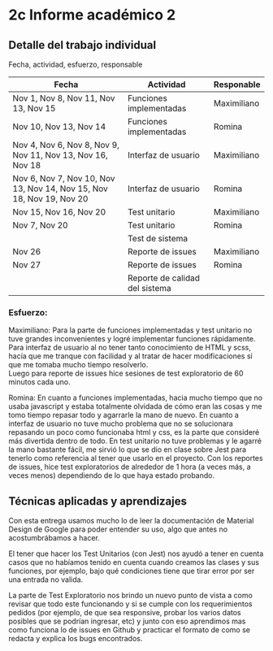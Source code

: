 # 2c Informe académico 2

## Detalle del trabajo individual

Fecha, actividad, esfuerzo, responsable  

|Fecha| Actividad|Responable|  
|-----|----------|----------|  
|Nov 1, Nov 8, Nov 11, Nov 13, Nov 15|Funciones implementadas|Maximiliano|  
|Nov 10, Nov 13, Nov 14|Funciones implementadas|Romina|  
|Nov 4, Nov 6, Nov 8, Nov 9, Nov 11, Nov 13, Nov 16, Nov 18|Interfaz de usuario|Maximiliano|
|Nov 6, Nov 7, Nov 10, Nov 13, Nov 14, Nov 15, Nov 18, Nov 19, Nov 20|Interfaz de usuario|Romina|     
|Nov 15, Nov 16, Nov 20|Test unitario|Maximiliano| 
|Nov 7, Nov 20|Test unitario|Romina|  
||Test de sistema|  
|Nov 26|Reporte de issues|Maximiliano|
|Nov 27|Reporte de issues|Romina|  
||Reporte de calidad del sistema||  
  
### Esfuerzo:  
Maximiliano: Para la parte de funciones implementadas y test unitario no tuve grandes inconvenientes y logré implementar funciones rápidamente.  
Para interfaz de usuario al no tener tanto conocimiento de HTML y scss, hacía que me tranque con facilidad y al tratar de hacer modificaciones sí que me tomaba mucho tiempo resolverlo.  
Luego para reporte de issues hice sesiones de test exploratorio de 60 minutos cada uno.  
  
Romina: En cuanto a funciones implementadas, hacia mucho tiempo que no usaba javascript y estaba totalmente olvidada de cómo eran las cosas y me tomo tiempo repasar todo y agarrarle la mano de nuevo. En cuanto a interfaz de usuario no tuve mucho problema que no se solucionara repasando un poco como funcionaba html y css, es la parte que consideré más divertida dentro de todo. En test unitario no tuve problemas y le agarré la mano bastante fácil, me sirvió lo que se dio en clase sobre Jest para tenerlo como referencia al tener que usarlo en el proyecto. Con los reportes de issues, hice test exploratorios de alrededor de 1 hora (a veces más, a veces menos) dependiendo de lo que haya estado probando.
 
## Técnicas aplicadas y aprendizajes
Con esta entrega usamos mucho lo de leer la documentación de Material Design de Google para poder entender su uso, algo que antes no acostumbrábamos a hacer. 

El tener que hacer los Test Unitarios (con Jest) nos ayudó a tener en cuenta casos que no habíamos tenido en cuenta cuando creamos las clases y sus funciones, por ejemplo, bajo qué condiciones tiene que tirar error por ser una entrada no valida. 

La parte de Test Exploratorio nos brindo un nuevo punto de vista a como revisar que todo este funcionando y si se cumple con los requerimientos pedidos (por ejemplo, de que sea responsive, probar los varios datos posibles que se podrían ingresar, etc) y junto con eso aprendimos mas como funciona lo de issues en Github y practicar el formato de como se redacta y explica los bugs encontrados.
